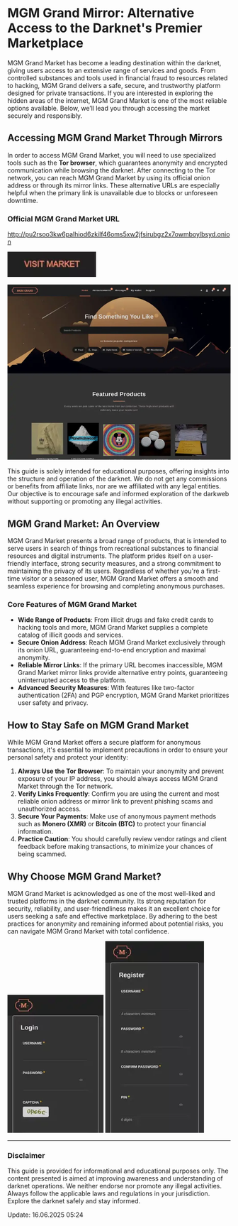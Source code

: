 # MGM Grand Mirror: Alternative Access to the Darknet's Premier Marketplace

MGM Grand Market has become a leading destination within the darknet, giving users access to an extensive range of services and goods. From controlled substances and tools used in financial fraud to resources related to hacking, MGM Grand delivers a safe, secure, and trustworthy platform designed for private transactions. If you are interested in exploring the hidden areas of the internet, MGM Grand Market is one of the most reliable options available. Below, we’ll lead you through accessing the market securely and responsibly.

## Accessing MGM Grand Market Through Mirrors

In order to access MGM Grand Market, you will need to use specialized tools such as the **Tor browser**, which guarantees anonymity and encrypted communication while browsing the darknet. After connecting to the Tor network, you can reach MGM Grand Market by using its official onion address or through its mirror links. These alternative URLs are especially helpful when the primary link is unavailable due to blocks or unforeseen downtime.

### Official MGM Grand Market URL

http://pu2rsoo3kw6palhiod6zkilf46oms5xw2jfsirubgz2x7owmboylbsyd.onion

[<img src="/asset/alpha.webp" width="200">](http://pu2rsoo3kw6palhiod6zkilf46oms5xw2jfsirubgz2x7owmboylbsyd.onion)

<a href="http://pu2rsoo3kw6palhiod6zkilf46oms5xw2jfsirubgz2x7owmboylbsyd.onion"><img src="/asset/pointer.webp" alt="MGM - Grand Market Preview" style="max-width: 100%;"></a>

This guide is solely intended for educational purposes, offering insights into the structure and operation of the darknet. We do not get any commissions or benefits from affiliate links, nor are we affiliated with any legal entities. Our objective is to encourage safe and informed exploration of the darkweb without supporting or promoting any illegal activities.

## MGM Grand Market: An Overview

MGM Grand Market presents a broad range of products, that is intended to serve users in search of things from recreational substances to financial resources and digital instruments. The platform prides itself on a user-friendly interface, strong security measures, and a strong commitment to maintaining the privacy of its users. Regardless of whether you're a first-time visitor or a seasoned user, MGM Grand Market offers a smooth and seamless experience for browsing and completing anonymous purchases.

### Core Features of MGM Grand Market

-   **Wide Range of Products**: From illicit drugs and fake credit cards to hacking tools and more, MGM Grand Market supplies a complete catalog of illicit goods and services.
-   **Secure Onion Address**: Reach MGM Grand Market exclusively through its onion URL, guaranteeing end-to-end encryption and maximal anonymity.
-   **Reliable Mirror Links**: If the primary URL becomes inaccessible, MGM Grand Market mirror links provide alternative entry points, guaranteeing uninterrupted access to the platform.
-   **Advanced Security Measures**: With features like two-factor authentication (2FA) and PGP encryption, MGM Grand Market prioritizes user safety and privacy.

## How to Stay Safe on MGM Grand Market

While MGM Grand Market offers a secure platform for anonymous transactions, it's essential to implement precautions in order to ensure your personal safety and protect your identity:

1.  **Always Use the Tor Browser**: To maintain your anonymity and prevent exposure of your IP address, you should always access MGM Grand Market through the Tor network.
2.  **Verify Links Frequently**: Confirm you are using the current and most reliable onion address or mirror link to prevent phishing scams and unauthorized access.
3.  **Secure Your Payments**: Make use of anonymous payment methods such as **Monero (XMR)** or **Bitcoin (BTC)** to protect your financial information.
4.  **Practice Caution**: You should carefully review vendor ratings and client feedback before making transactions, to minimize your chances of being scammed.

## Why Choose MGM Grand Market?

MGM Grand Market is acknowledged as one of the most well-liked and trusted platforms in the darknet community. Its strong reputation for security, reliability, and user-friendliness makes it an excellent choice for users seeking a safe and effective marketplace. By adhering to the best practices for anonymity and remaining informed about potential risks, you can navigate MGM Grand Market with total confidence.

<a href="http://pu2rsoo3kw6palhiod6zkilf46oms5xw2jfsirubgz2x7owmboylbsyd.onion"><img src="/asset/settings.webp" alt="MGM - Grand Market Login" style="max-width: 100%;"></a>
<a href="http://pu2rsoo3kw6palhiod6zkilf46oms5xw2jfsirubgz2x7owmboylbsyd.onion"><img src="/asset/folder.webp" alt="MGM - Grand Market Register" style="max-width: 100%;"></a>

---

### Disclaimer

This guide is provided for informational and educational purposes only. The content presented is aimed at improving awareness and understanding of darknet operations. We neither endorse nor promote any illegal activities. Always follow the applicable laws and regulations in your jurisdiction. Explore the darknet safely and stay informed.





Update:  16.06.2025 05:24